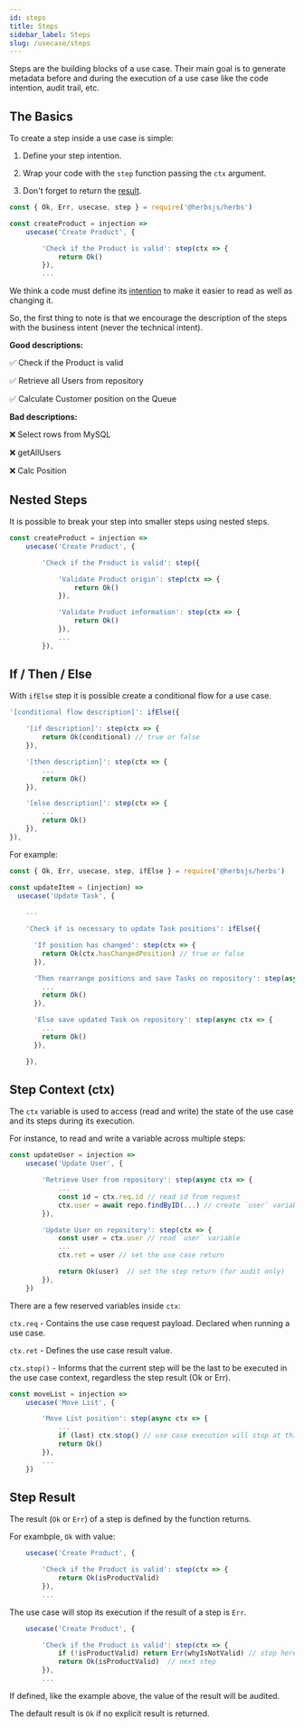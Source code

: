 ```yaml
---
id: steps
title: Steps
sidebar_label: Steps
slug: /usecase/steps
---
```


Steps are the building blocks of a use case. Their main goal is to generate metadata before and during the execution of a use case like the code intention, audit trail, etc.

## The Basics

To create a step inside a use case is simple:

1. Define your step intention. 

2. Wrap your code with the `step` function passing the `ctx` argument. 

3. Don't forget to return the [result](/docs/usecase/result).

```javascript
const { Ok, Err, usecase, step } = require('@herbsjs/herbs')

const createProduct = injection =>
    usecase('Create Product', {

        'Check if the Product is valid': step(ctx => {
            return Ok() 
        }),
        ...
```

We think a code must define its [intention](/docs/project/motivation#code-intention) to make it easier to read as well as changing it.

So, the first thing to note is that we encourage the description of the steps with the business intent (never the technical intent).

**Good descriptions:**

✅ Check if the Product is valid

✅ Retrieve all Users from repository

✅ Calculate Customer position on the Queue

**Bad descriptions:**

❌ Select rows from MySQL

❌ getAllUsers

❌ Calc Position


## Nested Steps

It is possible to break your step into smaller steps using nested steps.

```javascript
const createProduct = injection =>
    usecase('Create Product', {

        'Check if the Product is valid': step({

            'Validate Product origin': step(ctx => { 
                return Ok() 
            }),

            'Validate Product information': step(ctx => { 
                return Ok() 
            }),
            ...
        }),
```

## If / Then / Else

With `ifElse` step it is possible create a conditional flow for a use case. 

```javascript
'[conditional flow description]': ifElse({

    '[if description]': step(ctx => {
        return Ok(conditional) // true or false
    }),

    '[then description]': step(ctx => {
        ...
        return Ok()
    }),

    '[else description]': step(ctx => {
        ...
        return Ok()
    }),
}),

```

For example:


```javascript
const { Ok, Err, usecase, step, ifElse } = require('@herbsjs/herbs')

const updateItem = (injection) =>
  usecase('Update Task', {

    ...
    
    'Check if is necessary to update Task positions': ifElse({

      'If position has changed': step(ctx => {
        return Ok(ctx.hasChangedPosition) // true or false
      }),

      'Then rearrange positions and save Tasks on repository': step(async ctx => {
        ...
        return Ok()
      }),

      'Else save updated Task on repository': step(async ctx => {
        ...
        return Ok()
      }),

    }),

```

## Step Context (ctx)

The `ctx` variable is used to access (read and write) the state of the use case and its steps during its execution.

For instance, to read and write a variable across multiple steps:

```javascript
const updateUser = injection =>
    usecase('Update User', {

        'Retrieve User from repository': step(async ctx => {
            ...
            const id = ctx.req.id // read id from request
            ctx.user = await repo.findByID(...) // create `user` variable
        }),

        'Update User on repository': step(ctx => {
            const user = ctx.user // read `user` variable
            ...
            ctx.ret = user // set the use case return

            return Ok(user)  // set the step return (for audit only)
        }),
    })
```

There are a few reserved variables inside `ctx`:

`ctx.req` - Contains the use case request payload. Declared when running a use case.

`ctx.ret` - Defines the use case result value.

`ctx.stop()` -  Informs that the current step will be the last to be executed in the use case context, regardless the step result (Ok or Err).


```javascript
const moveList = injection =>
    usecase('Move List', {

        'Move List position': step(async ctx => {
            ...
            if (last) ctx.stop() // use case execution will stop at this step.
            return Ok() 
        }),
        ...
    })
```

## Step Result

The result (`Ok` or `Err`) of a step is defined by the function returns. 

For exambple, `Ok` with value:
```javascript
    usecase('Create Product', {

        'Check if the Product is valid': step(ctx => {
            return Ok(isProductValid) 
        }),
        ...
```

The use case will stop its execution if the result of a step is `Err`.

```javascript
    usecase('Create Product', {

        'Check if the Product is valid': step(ctx => {
            if (!isProductValid) return Err(whyIsNotValid) // stop here
            return Ok(isProductValid)  // next step
        }),
        ...
```

If defined, like the example above, the value of the result will be audited.

The default result is `Ok` if no explicit result is returned.